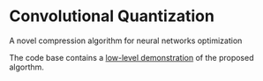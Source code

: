# Convolutional Quantization
A novel compression algorithm for neural networks optimization

The code base contains a [low-level demonstration](https://github.com/vifirsanova/convolutional_quantization/blob/main/demo.py) of the proposed algorthm.

